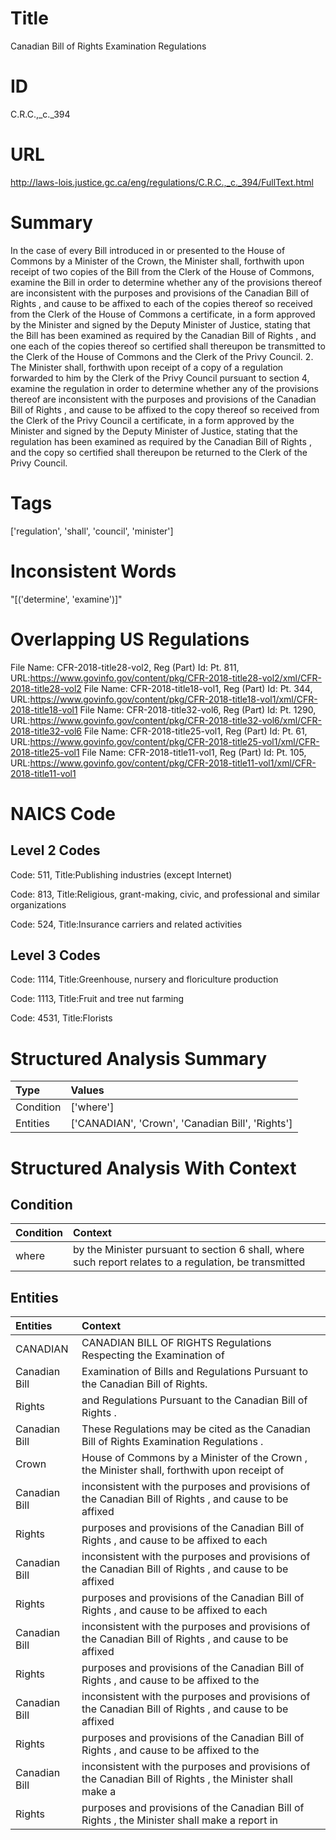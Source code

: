 # Title
Canadian Bill of Rights Examination Regulations


# ID
C.R.C.,_c._394

# URL
http://laws-lois.justice.gc.ca/eng/regulations/C.R.C.,_c._394/FullText.html


# Summary
In the case of every Bill introduced in or presented to the House of Commons by a Minister of the Crown, the Minister shall, forthwith upon receipt of two copies of the Bill from the Clerk of the House of Commons, examine the Bill in order to determine whether any of the provisions thereof are inconsistent with the purposes and provisions of the  Canadian Bill of Rights , and cause to be affixed to each of the copies thereof so received from the Clerk of the House of Commons a certificate, in a form approved by the Minister and signed by the Deputy Minister of Justice, stating that the Bill has been examined as required by the  Canadian Bill of Rights , and one each of the copies thereof so certified shall thereupon be transmitted to the Clerk of the House of Commons and the Clerk of the Privy Council.
2. The Minister shall, forthwith upon receipt of a copy of a regulation forwarded to him by the Clerk of the Privy Council pursuant to section 4, examine the regulation in order to determine whether any of the provisions thereof are inconsistent with the purposes and provisions of the  Canadian Bill of Rights , and cause to be affixed to the copy thereof so received from the Clerk of the Privy Council a certificate, in a form approved by the Minister and signed by the Deputy Minister of Justice, stating that the regulation has been examined as required by the  Canadian Bill of Rights , and the copy so certified shall thereupon be returned to the Clerk of the Privy Council.


# Tags
['regulation', 'shall', 'council', 'minister']


# Inconsistent Words
"[('determine', 'examine')]"


# Overlapping US Regulations
File Name: CFR-2018-title28-vol2, Reg (Part) Id: Pt. 811, URL:https://www.govinfo.gov/content/pkg/CFR-2018-title28-vol2/xml/CFR-2018-title28-vol2
File Name: CFR-2018-title18-vol1, Reg (Part) Id: Pt. 344, URL:https://www.govinfo.gov/content/pkg/CFR-2018-title18-vol1/xml/CFR-2018-title18-vol1
File Name: CFR-2018-title32-vol6, Reg (Part) Id: Pt. 1290, URL:https://www.govinfo.gov/content/pkg/CFR-2018-title32-vol6/xml/CFR-2018-title32-vol6
File Name: CFR-2018-title25-vol1, Reg (Part) Id: Pt. 61, URL:https://www.govinfo.gov/content/pkg/CFR-2018-title25-vol1/xml/CFR-2018-title25-vol1
File Name: CFR-2018-title11-vol1, Reg (Part) Id: Pt. 105, URL:https://www.govinfo.gov/content/pkg/CFR-2018-title11-vol1/xml/CFR-2018-title11-vol1



# NAICS Code
## Level 2 Codes
Code: 511, Title:Publishing industries (except Internet)

Code: 813, Title:Religious, grant-making, civic, and professional and similar organizations

Code: 524, Title:Insurance carriers and related activities




## Level 3 Codes
Code: 1114, Title:Greenhouse, nursery and floriculture production

Code: 1113, Title:Fruit and tree nut farming

Code: 4531, Title:Florists







# Structured Analysis Summary
| Type      | Values                                           |
|:----------|:-------------------------------------------------|
| Condition | ['where']                                        |
| Entities  | ['CANADIAN', 'Crown', 'Canadian Bill', 'Rights'] |


# Structured Analysis With Context
 


## Condition
| Condition   | Context                                                                                                |
|:------------|:-------------------------------------------------------------------------------------------------------|
| where       | by the Minister pursuant to section 6 shall, where such report relates to a regulation, be transmitted |


## Entities
| Entities      | Context                                                                                                  |
|:--------------|:---------------------------------------------------------------------------------------------------------|
| CANADIAN      | CANADIAN BILL OF RIGHTS Regulations Respecting the Examination of                                        |
| Canadian Bill | Examination of Bills and Regulations Pursuant to the Canadian Bill  of Rights.                           |
| Rights        | and Regulations Pursuant to the Canadian Bill of Rights .                                                |
| Canadian Bill | These Regulations may be cited as the   Canadian Bill  of Rights Examination Regulations .               |
| Crown         | House of Commons by a Minister of the Crown , the Minister shall, forthwith upon receipt of              |
| Canadian Bill | inconsistent with the purposes and provisions of the Canadian Bill of Rights , and cause to be affixed   |
| Rights        | purposes and provisions of the Canadian Bill of Rights , and cause to be affixed to each                 |
| Canadian Bill | inconsistent with the purposes and provisions of the Canadian Bill of Rights , and cause to be affixed   |
| Rights        | purposes and provisions of the Canadian Bill of Rights , and cause to be affixed to each                 |
| Canadian Bill | inconsistent with the purposes and provisions of the Canadian Bill of Rights , and cause to be affixed   |
| Rights        | purposes and provisions of the Canadian Bill of Rights , and cause to be affixed to the                  |
| Canadian Bill | inconsistent with the purposes and provisions of the Canadian Bill of Rights , and cause to be affixed   |
| Rights        | purposes and provisions of the Canadian Bill of Rights , and cause to be affixed to the                  |
| Canadian Bill | inconsistent with the purposes and provisions of the Canadian Bill of Rights , the Minister shall make a |
| Rights        | purposes and provisions of the Canadian Bill of Rights , the Minister shall make a report in             |


